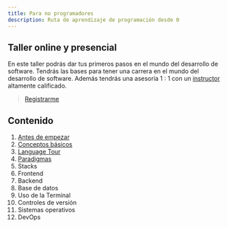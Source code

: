 ```yaml
---
title: Para no programadores
description: Ruta de aprendizaje de programación desde 0
---
```


## Taller online y presencial
En este taller podrás dar tus primeros pasos en el mundo del desarrollo de software.
Tendrás las bases para tener una carrera en el mundo del desarrollo de software.
Además tendrás una asesoría 1 : 1 con un [instructor](https://jesusdmedinac.com/about/) altamente calificado.

> [Registrarme](https://tally.so/r/3lA8G5)

## Contenido

1. [Antes de empezar](/roadmap/para-no-programadores/1)
2. [Conceptos básicos](/roadmap/para-no-programadores/2)
3. [Language Tour](/roadmap/para-no-programadores/3)
4. [Paradigmas](/roadmap/para-no-programadores/4)
5. Stacks
6. Frontend
7. Backend
8. Base de datos
9. Uso de la Terminal
10. Controles de versión
11. Sistemas operativos
12. DevOps